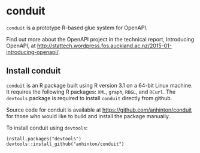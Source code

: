 conduit
=======

`conduit` is a prototype R-based glue system for OpenAPI.

Find out more about the OpenAPI project in the technical report,
Introducing OpenAPI, at <http://stattech.wordpress.fos.auckland.ac.nz/2015-01-introducing-openapi/>.

Install conduit
---------------

`conduit` is an R package built using R version 3.1 on a 64-bit Linux
machine. It requires the following R packages: `XML`, `graph`, `RBGL`, and
`RCurl`. The `devtools` package is required to install
`conduit` directly from github.

Source code for conduit is available at
<https://github.com/anhinton/conduit> for those who would like to
build and install the package manually.

To install conduit using `devtools`:

```
install.packages("devtools")
devtools::install_github("anhinton/conduit")
```
